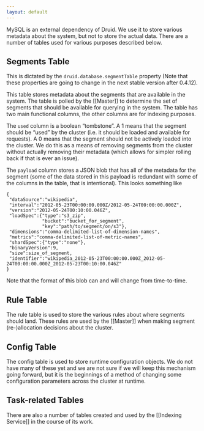 ```yaml
---
layout: default
---
```

MySQL is an external dependency of Druid. We use it to store various metadata about the system, but not to store the actual data. There are a number of tables used for various purposes described below.

Segments Table
--------------

This is dictated by the `druid.database.segmentTable` property (Note that these properties are going to change in the next stable version after 0.4.12).

This table stores metadata about the segments that are available in the system. The table is polled by the [[Master]] to determine the set of segments that should be available for querying in the system. The table has two main functional columns, the other columns are for indexing purposes.

The `used` column is a boolean “tombstone”. A 1 means that the segment should be “used” by the cluster (i.e. it should be loaded and available for requests). A 0 means that the segment should not be actively loaded into the cluster. We do this as a means of removing segments from the cluster without actually removing their metadata (which allows for simpler rolling back if that is ever an issue).

The `payload` column stores a JSON blob that has all of the metadata for the segment (some of the data stored in this payload is redundant with some of the columns in the table, that is intentional). This looks something like

    {
     "dataSource":"wikipedia",
     "interval":"2012-05-23T00:00:00.000Z/2012-05-24T00:00:00.000Z",
     "version":"2012-05-24T00:10:00.046Z",
     "loadSpec":{"type":"s3_zip",
                 "bucket":"bucket_for_segment",
                 "key":"path/to/segment/on/s3"},
     "dimensions":"comma-delimited-list-of-dimension-names",
     "metrics":"comma-delimited-list-of-metric-names",
     "shardSpec":{"type":"none"},
     "binaryVersion":9,
     "size":size_of_segment,
     "identifier":"wikipedia_2012-05-23T00:00:00.000Z_2012-05-24T00:00:00.000Z_2012-05-23T00:10:00.046Z"
    }

Note that the format of this blob can and will change from time-to-time.

Rule Table
----------

The rule table is used to store the various rules about where segments should land. These rules are used by the [[Master]] when making segment (re-)allocation decisions about the cluster.

Config Table
------------

The config table is used to store runtime configuration objects. We do not have many of these yet and we are not sure if we will keep this mechanism going forward, but it is the beginnings of a method of changing some configuration parameters across the cluster at runtime.

Task-related Tables
-------------------

There are also a number of tables created and used by the [[Indexing Service]] in the course of its work.
